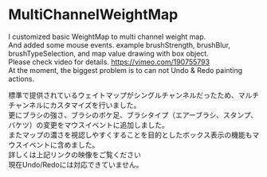 # MultiChannelWeightMap
I customized basic WeightMap to multi channel weight map.  
And added some mouse events. example brushStrength, brushBlur, brushTypeSelection, and map value drawing with box object.  
Please check video for details. <https://vimeo.com/190755793>  
At the moment, the biggest problem is to can not Undo & Redo painting actions.  
  
標準で提供されているウェイトマップがシングルチャンネルだったため、マルチチャンネルにカスタマイズを行いました。  
更にブラシの強さ、ブラシのボケ足、ブラシタイプ（エアーブラシ、スタンプ、バケツ）の変更をマウスイベントに追加しました。  
またマップの濃さを視認しやすくすることを目的としたボックス表示の機能もマウスイベントに含めました。  
詳しくは上記リンクの映像をご覧ください  
現在Undo/Redoには対応できていません。